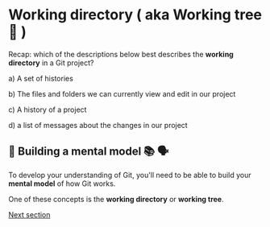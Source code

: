 # Working directory ( aka Working tree 🌴 )

Recap: which of the descriptions below best describes the **working directory** in a Git project?

a) A set of histories

b) The files and folders we can currently view and edit in our project

c) A history of a project

d) a list of messages about the changes in our project


## 🧠 Building a mental model 📚 🗣️

To develop your understanding of Git, you'll need to be able to build your **mental model** of how Git works.

One of these concepts is the **working directory** or **working tree**.

[Next section](./1-commits.md)
